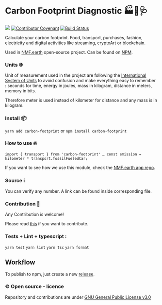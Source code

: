 # Carbon Footprint Diagnostic 🏭👣🩺

![](https://github.com/NMF-earth/nmf-app/workflows/Test%20CI/badge.svg)
[![Contributor Covenant](https://img.shields.io/badge/Contributor%20Covenant-v2.0%20adopted-ff69b4.svg)](code_of_conduct.md)
[![Build Status](https://img.shields.io/static/v1.svg?label=CSL&message=software%20against%20climate%20change&color=green?style=flat&logo=github)](https://github.com/climate-strike/license)

Calculate your carbon footprint. Food, transport, purchases, fashion, electricity and digital activities like streaming, cryptoArt or blockchain.

Used in [NMF.earth](https://nmf.earth/) open-source project.
Can be found on [NPM](https://www.npmjs.com/package/carbon-footprint).

### Units 🌐

Unit of measurement used in the project are following the [International System of Units](https://simple.wikipedia.org/wiki/International_System_of_Units) to avoid confusion and make everything easy to remember : seconds for time, energy in joules, mass in kilogram, distance in meters, memory in bits.

Therefore meter is used instead of kilometer for distance and any mass is in kilogram.

### Install 📦

`yarn add carbon-footprint`
or
`npm install carbon-footprint`

### How to use 🔥

`import { transport } from 'carbon-footprint'`
...
`const emission = kilometer * transport.fossilFueledCar;`

If you want to see how we use this module, check the [NMF.earth app repo](https://github.com/NotMyFaultEarth/nmf-app).

### Source ℹ️

You can verify any number. A link can be found inside corresponding file.

### Contribution 🙋

Any Contribution is welcome!

Please read [this](/CONTRIBUTING.md) if you want to contribute.

### Tests + Lint + typescript :

`yarn test`
`yarn lint`
`yarn tsc`
`yarn format`

## Workflow

To publish to npm, just create a new [release](https://github.com/NotMyFaultEarth/carbon-footprint/releases).

### ©️ Open source - licence

Repository and contributions are under [GNU General Public License v3.0](https://github.com/NotMyFaultEarth/carbon-footprint/blob/master/LICENSE)
